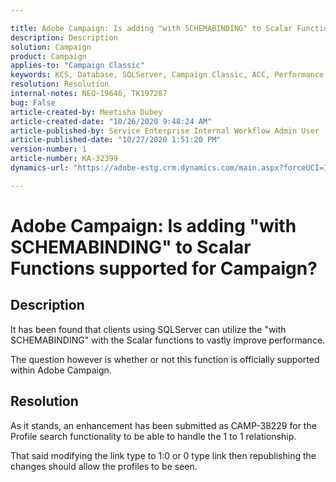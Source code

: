 ```yaml
---

title: Adobe Campaign: Is adding "with SCHEMABINDING" to Scalar Functions supported for Campaign?  
description: Description  
solution: Campaign  
product: Campaign  
applies-to: "Campaign Classic"  
keywords: KCS, Database, SQLServer, Campaign Classic, ACC, Performance  
resolution: Resolution  
internal-notes: NEO-19646, TK197287  
bug: False  
article-created-by: Meetisha Dubey  
article-created-date: "10/26/2020 9:48:24 AM"  
article-published-by: Service Enterprise Internal Workflow Admin User  
article-published-date: "10/27/2020 1:51:20 PM"  
version-number: 1  
article-number: KA-32399  
dynamics-url: "https://adobe-estg.crm.dynamics.com/main.aspx?forceUCI=1&pagetype=entityrecord&etn=knowledgearticle&id=e9b27b3c-7017-eb11-a812-000d3a593b88"

---
```


# Adobe Campaign: Is adding "with SCHEMABINDING" to Scalar Functions supported for Campaign?

## Description

It has been found that clients using SQLServer can utilize the "with SCHEMABINDING" with the Scalar functions to vastly improve performance.

The question however is whether or not this function is officially supported within Adobe Campaign.

## Resolution

As it stands, an enhancement has been submitted as CAMP-38229 for the Profile search functionality to be able to handle the 1 to 1 relationship.

That said modifying the link type to 1:0 or 0 type link then republishing the changes should allow the profiles to be seen.
